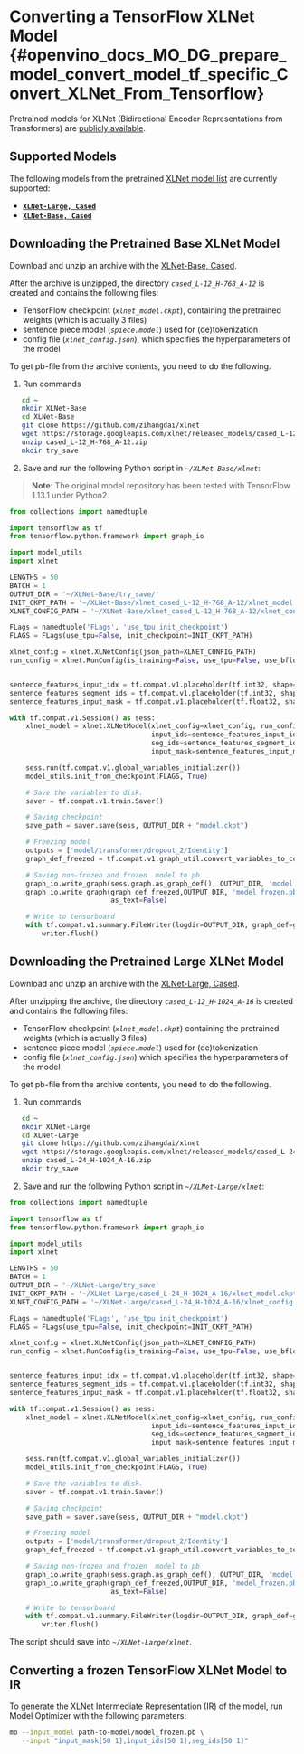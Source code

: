 # Converting a TensorFlow XLNet Model {#openvino_docs_MO_DG_prepare_model_convert_model_tf_specific_Convert_XLNet_From_Tensorflow}

Pretrained models for XLNet (Bidirectional Encoder Representations from Transformers) are
[publicly available](https://github.com/zihangdai/xlnet).

## Supported Models

The following models from the pretrained [XLNet model list](https://github.com/zihangdai/xlnet#pre-trained-models) are currently supported:

* **[`XLNet-Large, Cased`](https://storage.googleapis.com/xlnet/released_models/cased_L-24_H-1024_A-16.zip)**
* **[`XLNet-Base, Cased`](https://storage.googleapis.com/xlnet/released_models/cased_L-12_H-768_A-12.zip)**

## Downloading the Pretrained Base XLNet Model

Download and unzip an archive with the [XLNet-Base, Cased](https://storage.googleapis.com/xlnet/released_models/cased_L-12_H-768_A-12.zip).

After the archive is unzipped, the directory *`cased_L-12_H-768_A-12`* is created and contains the following files:
* TensorFlow checkpoint (*`xlnet_model.ckpt`*), containing the pretrained weights (which is actually 3 files)
* sentence piece model (*`spiece.model`*) used for (de)tokenization
* config file (*`xlnet_config.json`*), which specifies the hyperparameters of the model

To get pb-file from the archive contents, you need to do the following.

1. Run commands

```sh
   cd ~
   mkdir XLNet-Base
   cd XLNet-Base
   git clone https://github.com/zihangdai/xlnet
   wget https://storage.googleapis.com/xlnet/released_models/cased_L-12_H-768_A-12.zip
   unzip cased_L-12_H-768_A-12.zip
   mkdir try_save
```



2. Save and run the following Python script in *`~/XLNet-Base/xlnet`*:

> **Note**: The original model repository has been tested with TensorFlow 1.13.1 under Python2.

```python
from collections import namedtuple

import tensorflow as tf
from tensorflow.python.framework import graph_io

import model_utils
import xlnet

LENGTHS = 50
BATCH = 1
OUTPUT_DIR = '~/XLNet-Base/try_save/'
INIT_CKPT_PATH = '~/XLNet-Base/xlnet_cased_L-12_H-768_A-12/xlnet_model.ckpt'
XLNET_CONFIG_PATH = '~/XLNet-Base/xlnet_cased_L-12_H-768_A-12/xlnet_config.json'

FLags = namedtuple('FLags', 'use_tpu init_checkpoint')
FLAGS = FLags(use_tpu=False, init_checkpoint=INIT_CKPT_PATH)

xlnet_config = xlnet.XLNetConfig(json_path=XLNET_CONFIG_PATH)
run_config = xlnet.RunConfig(is_training=False, use_tpu=False, use_bfloat16=False, dropout=0.1, dropatt=0.1,)


sentence_features_input_idx = tf.compat.v1.placeholder(tf.int32, shape=[LENGTHS, BATCH], name='input_ids')
sentence_features_segment_ids = tf.compat.v1.placeholder(tf.int32, shape=[LENGTHS, BATCH], name='seg_ids')
sentence_features_input_mask = tf.compat.v1.placeholder(tf.float32, shape=[LENGTHS, BATCH], name='input_mask')

with tf.compat.v1.Session() as sess:
    xlnet_model = xlnet.XLNetModel(xlnet_config=xlnet_config, run_config=run_config,
                                   input_ids=sentence_features_input_idx,
                                   seg_ids=sentence_features_segment_ids,
                                   input_mask=sentence_features_input_mask)

    sess.run(tf.compat.v1.global_variables_initializer())
    model_utils.init_from_checkpoint(FLAGS, True)

    # Save the variables to disk.
    saver = tf.compat.v1.train.Saver()

    # Saving checkpoint
    save_path = saver.save(sess, OUTPUT_DIR + "model.ckpt")

    # Freezing model
    outputs = ['model/transformer/dropout_2/Identity']
    graph_def_freezed = tf.compat.v1.graph_util.convert_variables_to_constants(sess, sess.graph.as_graph_def(), outputs)

    # Saving non-frozen and frozen  model to pb
    graph_io.write_graph(sess.graph.as_graph_def(), OUTPUT_DIR, 'model.pb', as_text=False)
    graph_io.write_graph(graph_def_freezed,OUTPUT_DIR, 'model_frozen.pb',
                         as_text=False)

    # Write to tensorboard
    with tf.compat.v1.summary.FileWriter(logdir=OUTPUT_DIR, graph_def=graph_def_freezed) as writer:
        writer.flush()
```


## Downloading the Pretrained Large XLNet Model

Download and unzip an archive with the [XLNet-Large, Cased](https://storage.googleapis.com/xlnet/released_models/cased_L-24_H-1024_A-16.zip).

After unzipping the archive, the directory *`cased_L-12_H-1024_A-16`* is created and contains the following files:

* TensorFlow checkpoint (*`xlnet_model.ckpt`*) containing the pretrained weights (which is actually 3 files)
* sentence piece model (*`spiece.model`*) used for (de)tokenization
* config file (*`xlnet_config.json`*) which specifies the hyperparameters of the model

To get pb-file from the archive contents, you need to do the following.

1. Run commands

```sh
   cd ~
   mkdir XLNet-Large
   cd XLNet-Large
   git clone https://github.com/zihangdai/xlnet
   wget https://storage.googleapis.com/xlnet/released_models/cased_L-24_H-1024_A-16.zip
   unzip cased_L-24_H-1024_A-16.zip
   mkdir try_save
```

2. Save and run the following Python script in *`~/XLNet-Large/xlnet`*:

```python
from collections import namedtuple

import tensorflow as tf
from tensorflow.python.framework import graph_io

import model_utils
import xlnet

LENGTHS = 50
BATCH = 1
OUTPUT_DIR = '~/XLNet-Large/try_save'
INIT_CKPT_PATH = '~/XLNet-Large/cased_L-24_H-1024_A-16/xlnet_model.ckpt'
XLNET_CONFIG_PATH = '~/XLNet-Large/cased_L-24_H-1024_A-16/xlnet_config.json'

FLags = namedtuple('FLags', 'use_tpu init_checkpoint')
FLAGS = FLags(use_tpu=False, init_checkpoint=INIT_CKPT_PATH)

xlnet_config = xlnet.XLNetConfig(json_path=XLNET_CONFIG_PATH)
run_config = xlnet.RunConfig(is_training=False, use_tpu=False, use_bfloat16=False, dropout=0.1, dropatt=0.1,)


sentence_features_input_idx = tf.compat.v1.placeholder(tf.int32, shape=[LENGTHS, BATCH], name='input_ids')
sentence_features_segment_ids = tf.compat.v1.placeholder(tf.int32, shape=[LENGTHS, BATCH], name='seg_ids')
sentence_features_input_mask = tf.compat.v1.placeholder(tf.float32, shape=[LENGTHS, BATCH], name='input_mask')

with tf.compat.v1.Session() as sess:
    xlnet_model = xlnet.XLNetModel(xlnet_config=xlnet_config, run_config=run_config,
                                   input_ids=sentence_features_input_idx,
                                   seg_ids=sentence_features_segment_ids,
                                   input_mask=sentence_features_input_mask)

    sess.run(tf.compat.v1.global_variables_initializer())
    model_utils.init_from_checkpoint(FLAGS, True)

    # Save the variables to disk.
    saver = tf.compat.v1.train.Saver()

    # Saving checkpoint
    save_path = saver.save(sess, OUTPUT_DIR + "model.ckpt")

    # Freezing model
    outputs = ['model/transformer/dropout_2/Identity']
    graph_def_freezed = tf.compat.v1.graph_util.convert_variables_to_constants(sess, sess.graph.as_graph_def(), outputs)

    # Saving non-frozen and frozen  model to pb
    graph_io.write_graph(sess.graph.as_graph_def(), OUTPUT_DIR, 'model.pb', as_text=False)
    graph_io.write_graph(graph_def_freezed,OUTPUT_DIR, 'model_frozen.pb',
                         as_text=False)

    # Write to tensorboard
    with tf.compat.v1.summary.FileWriter(logdir=OUTPUT_DIR, graph_def=graph_def_freezed) as writer:
        writer.flush()
```

The script should save into *`~/XLNet-Large/xlnet`*.

## Converting a frozen TensorFlow XLNet Model to IR

To generate the XLNet Intermediate Representation (IR) of the model, run Model Optimizer with the following parameters:

```sh
mo --input_model path-to-model/model_frozen.pb \
   --input "input_mask[50 1],input_ids[50 1],seg_ids[50 1]"
```

